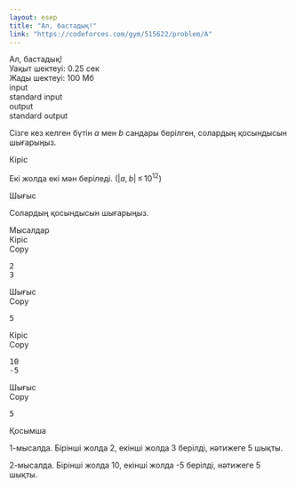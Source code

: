 ```yaml
---
layout: esep
title: "Ал, бастадық!"
link: "https://codeforces.com/gym/515622/problem/A"
---
```

<div class="header"><div class="title">Ал, бастадық!</div><div class="time-limit">Уақыт шектеуі: 0.25 сек</div><div class="memory-limit">Жады шектеуі: 100 Мб</div><div class="input-file"><div class="property-title">input</div>standard input</div><div class="output-file"><div class="property-title">output</div>standard output</div></div><div><p>Сізге кез келген бүтін <span class="tex-span"><i>a</i></span> мен <span class="tex-span"><i>b</i></span> сандары берілген, солардың қосындысын шығарыңыз. </p></div><div class="input-specification"><div class="section-title">Кіріс</div><p>Екі жолда екі мән беріледі. (<span class="tex-span">|<i>a</i>, <i>b</i>| ≤ 10<sup class="upper-index">12</sup></span>)</p></div><div class="output-specification"><div class="section-title">Шығыс</div><p>Солардың қосындысын шығарыңыз. </p></div><div class="sample-tests"><div class="section-title">Мысалдар</div><div class="sample-test"><div class="input"><div class="title">Кіріс<div class="input-output-copier" data-clipboard-target="#id00644668391620767" id="id0032461902925003416" title="Copy">Copy</div></div><pre id="id00644668391620767">2
3
</pre></div><div class="output"><div class="title">Шығыс<div class="input-output-copier" data-clipboard-target="#id0032606287552771884" id="id006670151551432018" title="Copy">Copy</div></div><pre id="id0032606287552771884">5
</pre></div><div class="input"><div class="title">Кіріс<div class="input-output-copier" data-clipboard-target="#id00960169440347364" id="id009477902267506526" title="Copy">Copy</div></div><pre id="id00960169440347364">10
-5
</pre></div><div class="output"><div class="title">Шығыс<div class="input-output-copier" data-clipboard-target="#id007809810342761756" id="id0018532646924298368" title="Copy">Copy</div></div><pre id="id007809810342761756">5
</pre></div></div></div><div class="note"><div class="section-title">Қосымша</div><p>1-мысалда. Бірінші жолда 2, екінші жолда 3 берілді, нәтижеге 5 шықты.</p><p>2-мысалда. Бірінші жолда 10, екінші жолда -5 берілді, нәтижеге 5 шықты.</p></div></div>
